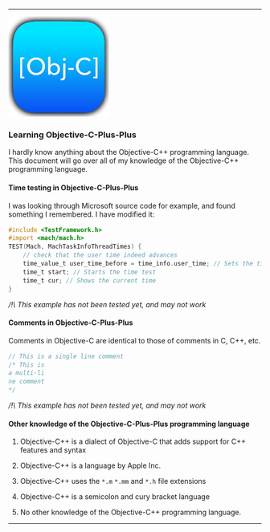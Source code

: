 
***

![/TEMP_OBJECTIVE-CPP.png](/TEMP_OBJECTIVE-CPP.png)

### Learning Objective-C-Plus-Plus

I hardly know anything about the Objective-C++ programming language. This document will go over all of my knowledge of the Objective-C++ programming language.

#### Time testing in Objective-C-Plus-Plus

I was looking through Microsoft source code for example, and found something I remembered. I have modified it:

```objective-c
#include <TestFramework.h>
#import <mach/mach.h>
TEST(Mach, MachTaskInfoThreadTimes) {
	// check that the user time indeed advances
	time_value_t user_time_before = time_info.user_time; // Sets the time
	time_t start; // Starts the time test
	time_t cur; // Shows the current time
}
```

_/!\ This example has not been tested yet, and may not work_

#### Comments in Objective-C-Plus-Plus

Comments in Objective-C are identical to those of comments in C, C++, etc.

```objective-c
// This is a single line comment
/* This is
a multi-li
ne comment
*/
```

_/!\ This example has not been tested yet, and may not work_


#### Other knowledge of the Objective-C-Plus-Plus programming language

1. Objective-C++ is a dialect of Objective-C that adds support for C++ features and syntax

2. Objective-C++ is a language by Apple Inc.

3. Objective-C++ uses the `*.m` `*.mm` and `*.h` file extensions

4. Objective-C++ is a semicolon and cury bracket language

5. No other knowledge of the Objective-C++ programming language.

***
